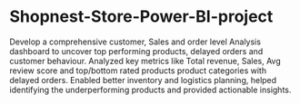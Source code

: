 # Shopnest-Store-Power-BI-project
Develop a comprehensive customer, Sales and order level Analysis dashboard to uncover top performing products, delayed orders and customer behaviour.
Analyzed key metrics like Total revenue, Sales, Avg review score and top/bottom rated products product categories with delayed orders.
Enabled better inventory and logistics planning, helped identifying the underperforming products and provided actionable insights.
